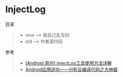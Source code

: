 # InjectLog

目录

> * new --> 我自己乱写的
> * old --> 作者源代码

参考

> * [[Android 原创] InjectLog工具使用方法详解](https://www.52pojie.cn/thread-743758-1-2.html)
> * [Android应用逆向——分析反编译代码之大神器](https://blog.csdn.net/charlessimonyi/article/details/52027563)